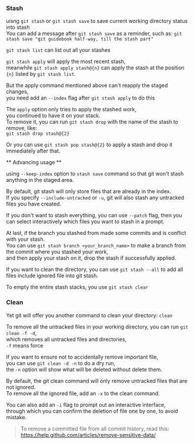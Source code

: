 ### Stash

uisng `git stash` or `git stash save` to save current working directory status into stash  
You can add a message after `git stash save`  as a reminder, such as:
`git stash save "git guidebook half-way, till the stash part"`

`git stash list` can list out all your stashes

`git stash apply` will apply the most recent stash,  
meanwhile `git stash apply stash@{n}` can apply the stash at the position `{n}` listed by `git stash list`.

But the apply command mentioned above can't reapply the staged changes,  
you need add an `--index` flag after `git stash apply` to do this

The `apply` option only tries to apply the stashed work,  
 you continued to have it on your stack.  
To remove it, you can run `git stash drop` with the name of the stash to remove, like:  
`git stash drop stash@{2}`

Or you can use `git stash pop stash@{2}` to apply a stash and drop it immediately after that.

** Advancing usage **

using `--keep-index` option to `stash save` command so that git won't stash anything in the staged area.  

By default, git stash will only store files that are already in the index.  
If you specify `--include-untracked` or `-u`, git will also stash any untracked files you have created.  

If you don't want to stash everything, you can use `--patch` flag, then you can select interactively which files you want to stash in a prompt.  

At last, if the branch you stashed from made some commits and is conflict with your stash.  
You can use `git stash branch <your_branch_name>` to make a branch from the commit where you stashed your work,  
and then apply your stash on it, drop the stash if successfully applied.

If you want to clean the directory, you can use `git stash --all` to add all files include ignored file into git stash.  

To empty the entire stash stacks, you use `git stash clear`

### Clean

Yet git will offer you another command to clean your directory: `clean`

To remove all the untracked files in your working directory, you can run `git clean -f -d`,  
which removes all untracked files and directories,  
`-f` means force  

If you want to ensure not to accidentally remove important file,  
you can use `git clean -d -n` to do a dry run,  
the `-n` option will show what will be deleted without delete them.  

By default, the git clean command will only remove untracked files that are not ignored.  
To remove all the ignored file, add an `-x` to the clean command.  

You can also add an `-i` flag to prompt out an interactive interface,  
through which you can confirm the deletion of file one by one, to avoid mistake.  

> To remove a committed file from all commit history, read this:
> https://help.github.com/articles/remove-sensitive-data/
